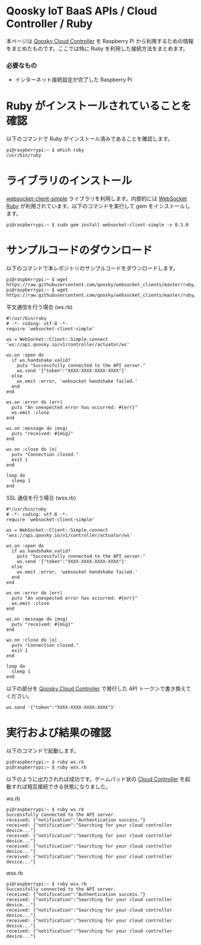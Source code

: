 Qoosky IoT BaaS APIs / Cloud Controller / Ruby
==================
本ページは [Qoosky Cloud Controller](https://www.qoosky.io/help/api) を Raspberry Pi から利用するための情報をまとめたものです。ここでは特に Ruby を利用した接続方法をまとめます。

### 必要なもの
- インターネット接続設定が完了した Raspberry Pi


Ruby がインストールされていることを確認
==================
以下のコマンドで Ruby がインストール済みであることを確認します。

	pi@raspberrypi:~ $ which ruby
	/usr/bin/ruby


ライブラリのインストール
==================
[websocket-client-simple](https://github.com/shokai/websocket-client-simple) ライブラリを利用します。内部的には [WebSocket Ruby](https://github.com/imanel/websocket-ruby) が利用されています。以下のコマンドを実行して gem をインストールします。

	pi@raspberrypi:~ $ sudo gem install websocket-client-simple -v 0.3.0


サンプルコードのダウンロード
==================
以下のコマンドで本レポジトリのサンプルコードをダウンロードします。

	pi@raspberrypi:~ $ wget https://raw.githubusercontent.com/qoosky/websocket_clients/master/ruby/ws.rb
	pi@raspberrypi:~ $ wget https://raw.githubusercontent.com/qoosky/websocket_clients/master/ruby/wss.rb

平文通信を行う場合 (ws.rb)

	#!/usr/bin/ruby
	# -*- coding: utf-8 -*-
	require 'websocket-client-simple'
	
	ws = WebSocket::Client::Simple.connect 'ws://api.qoosky.io/v1/controller/actuator/ws'
	
	ws.on :open do
	  if ws.handshake.valid?
	    puts "Successfully connected to the API server."
	    ws.send '{"token":"XXXX-XXXX-XXXX-XXXX"}'
	  else
	    ws.emit :error, 'websocket handshake failed.'
	  end
	end
	
	ws.on :error do |err|
	  puts "An unexpected error has occurred: #{err}"
	  ws.emit :close
	end
	
	ws.on :message do |msg|
	  puts "received: #{msg}"
	end
	
	ws.on :close do |e|
	  puts "Connection closed."
	  exit 1
	end
	
	loop do
	  sleep 1
	end

SSL 通信を行う場合 (wss.rb)

	#!/usr/bin/ruby
	# -*- coding: utf-8 -*-
	require 'websocket-client-simple'
	
	ws = WebSocket::Client::Simple.connect 'wss://api.qoosky.io/v1/controller/actuator/ws'
	
	ws.on :open do
	  if ws.handshake.valid?
	    puts "Successfully connected to the API server."
	    ws.send '{"token":"XXXX-XXXX-XXXX-XXXX"}'
	  else
	    ws.emit :error, 'websocket handshake failed.'
	  end
	end
	
	ws.on :error do |err|
	  puts "An unexpected error has occurred: #{err}"
	  ws.emit :close
	end
	
	ws.on :message do |msg|
	  puts "received: #{msg}"
	end
	
	ws.on :close do |e|
	  puts "Connection closed."
	  exit 1
	end
	
	loop do
	  sleep 1
	end

以下の部分を [Qoosky Cloud Controller](https://www.qoosky.io/help/api) で発行した API トークンで書き換えてください。

	ws.send '{"token":"XXXX-XXXX-XXXX-XXXX"}'


実行および結果の確認
==================
以下のコマンドで起動します。

	pi@raspberrypi:~ $ ruby ws.rb
	pi@raspberrypi:~ $ ruby wss.rb

以下のように出力されれば成功です。ゲームパッド状の [Cloud Controller](https://www.qoosky.io/help/api/cc) を起動すれば相互接続できる状態になりました。

ws.rb

	pi@raspberrypi:~ $ ruby ws.rb
	Successfully connected to the API server.
	received: {"notification":"Authentication success."}
	received: {"notification":"Searching for your cloud controller device..."}
	received: {"notification":"Searching for your cloud controller device..."}
	received: {"notification":"Searching for your cloud controller device..."}
	received: {"notification":"Searching for your cloud controller device..."}

wss.rb

	pi@raspberrypi:~ $ ruby wss.rb
	Successfully connected to the API server.
	received: {"notification":"Authentication success."}
	received: {"notification":"Searching for your cloud controller device..."}
	received: {"notification":"Searching for your cloud controller device..."}
	received: {"notification":"Searching for your cloud controller device..."}
	received: {"notification":"Searching for your cloud controller device..."}
